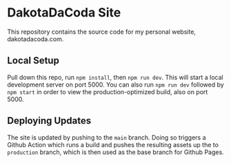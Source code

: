 # DakotaDaCoda Site

This repository contains the source code for my personal website, dakotadacoda.com.

## Local Setup

Pull down this repo, run `npm install`, then `npm run dev`. This will start a local development server on port 5000. You
can also run `npm run dev` followed by `npm start` in order to view the production-optimized build, also on port 5000.

## Deploying Updates

The site is updated by pushing to the `main` branch. Doing so triggers a Github Action which runs a build and pushes the
resulting assets up the to `production` branch, which is then used as the base branch for Github Pages.
